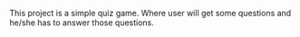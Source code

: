 This project is a simple quiz game. Where user will get some questions and he/she has to answer those questions.

